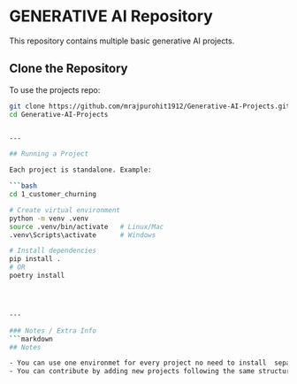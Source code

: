 # GENERATIVE AI Repository

This repository contains multiple basic generative AI projects.  


## Clone the Repository

To use the projects repo:
```bash
git clone https://github.com/mrajpurohit1912/Generative-AI-Projects.git
cd Generative-AI-Projects


---

## Running a Project

Each project is standalone. Example:

```bash
cd 1_customer_churning

# Create virtual environment
python -m venv .venv
source .venv/bin/activate   # Linux/Mac
.venv\Scripts\activate      # Windows

# Install dependencies
pip install .
# OR
poetry install




---

### Notes / Extra Info
```markdown
## Notes

- You can use one environmet for every project no need to install  separate virtual environments for each project.  
- You can contribute by adding new projects following the same structure.  
